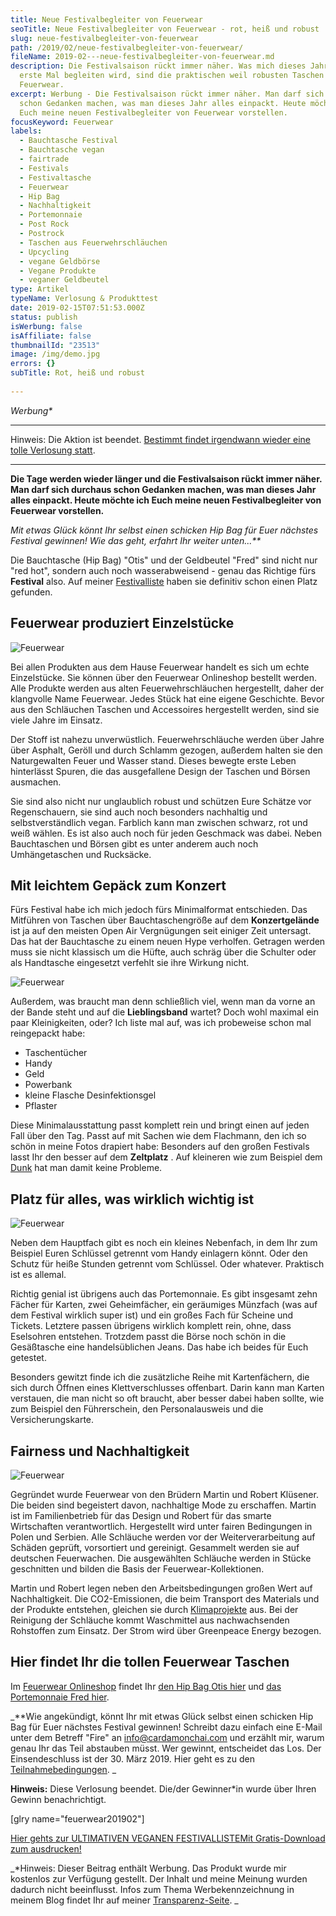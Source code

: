 ```yaml
---
title: Neue Festivalbegleiter von Feuerwear
seoTitle: Neue Festivalbegleiter von Feuerwear - rot, heiß und robust
slug: neue-festivalbegleiter-von-feuerwear
path: /2019/02/neue-festivalbegleiter-von-feuerwear/
fileName: 2019-02---neue-festivalbegleiter-von-feuerwear.md
description: Die Festivalsaison rückt immer näher. Was mich dieses Jahr das
  erste Mal begleiten wird, sind die praktischen weil robusten Taschen von
  Feuerwear.
excerpt: Werbung - Die Festivalsaison rückt immer näher. Man darf sich durchaus
  schon Gedanken machen, was man dieses Jahr alles einpackt. Heute möchte ich
  Euch meine neuen Festivalbegleiter von Feuerwear vorstellen.
focusKeyword: Feuerwear
labels:
  - Bauchtasche Festival
  - Bauchtasche vegan
  - fairtrade
  - Festivals
  - Festivaltasche
  - Feuerwear
  - Hip Bag
  - Nachhaltigkeit
  - Portemonnaie
  - Post Rock
  - Postrock
  - Taschen aus Feuerwehrschläuchen
  - Upcycling
  - vegane Geldbörse
  - Vegane Produkte
  - veganer Geldbeutel
type: Artikel
typeName: Verlosung & Produkttest
date: 2019-02-15T07:51:53.000Z
status: publish
isWerbung: false
isAffiliate: false
thumbnailId: "23513"
image: /img/demo.jpg
errors: {}
subTitle: Rot, heiß und robust
  
---
```


_Werbung\*_

<hr />

Hinweis: Die Aktion ist beendet.
[Bestimmt findet irgendwann wieder eine tolle Verlosung statt](/tag/verlosung/).

<hr />

**Die Tage werden wieder länger und die Festivalsaison rückt immer näher. Man
darf sich durchaus schon Gedanken machen, was man dieses Jahr alles einpackt.
Heute möchte ich Euch meine neuen Festivalbegleiter von Feuerwear vorstellen.**

_Mit etwas Glück könnt Ihr selbst einen schicken Hip Bag für Euer nächstes
Festival gewinnen! Wie das geht, erfahrt Ihr weiter unten...\*\*_

Die Bauchtasche (Hip Bag) "Otis" und der Geldbeutel "Fred" sind nicht nur "red
hot", sondern auch noch wasserabweisend - genau das Richtige fürs **Festival**
also. Auf meiner [Festivalliste](/2015/03/die-ultimative-vegane-festivalliste/)
haben sie definitiv schon einen Platz gefunden.

## Feuerwear produziert Einzelstücke

![Feuerwear](http://cardamonchai.com/wp-content/uploads/2019/02/2019-02-14-feuerwear-9-400x286.jpg "Geldbörse in Hip Bag")

Bei allen Produkten aus dem Hause Feuerwear handelt es sich um echte
Einzelstücke. Sie können über den Feuerwear Onlineshop bestellt werden. Alle
Produkte werden aus alten Feuerwehrschläuchen hergestellt, daher der klangvolle
Name Feuerwear. Jedes Stück hat eine eigene Geschichte. Bevor aus den Schläuchen
Taschen und Accessoires hergestellt werden, sind sie viele Jahre im Einsatz.

Der Stoff ist nahezu unverwüstlich. Feuerwehrschläuche werden über Jahre über
Asphalt, Geröll und durch Schlamm gezogen, außerdem halten sie den Naturgewalten
Feuer und Wasser stand. Dieses bewegte erste Leben hinterlässt Spuren, die das
ausgefallene Design der Taschen und Börsen ausmachen.

Sie sind also nicht nur unglaublich robust und schützen Eure Schätze vor
Regenschauern, sie sind auch noch besonders nachhaltig und selbstverständlich
vegan. Farblich kann man zwischen schwarz, rot und weiß wählen. Es ist also auch
noch für jeden Geschmack was dabei. Neben Bauchtaschen und Börsen gibt es unter
anderem auch noch Umhängetaschen und Rucksäcke.

## Mit leichtem Gepäck zum Konzert

Fürs Festival habe ich mich jedoch fürs Minimalformat entschieden. Das Mitführen
von Taschen über Bauchtaschengröße auf dem **Konzertgelände** ist ja auf den
meisten Open Air Vergnügungen seit einiger Zeit untersagt. Das hat der
Bauchtasche zu einem neuen Hype verholfen. Getragen werden muss sie nicht
klassisch um die Hüfte, auch schräg über die Schulter oder als Handtasche
eingesetzt verfehlt sie ihre Wirkung nicht.

![Feuerwear](http://cardamonchai.com/wp-content/uploads/2019/02/2019-02-14-feuerwear-3-400x286.jpg "Da geht einiges rein!")

Außerdem, was braucht man denn schließlich viel, wenn man da vorne an der Bande
steht und auf die **Lieblingsband** wartet? Doch wohl maximal ein paar
Kleinigkeiten, oder? Ich liste mal auf, was ich probeweise schon mal reingepackt
habe:

- Taschentücher
- Handy
- Geld
- Powerbank
- kleine Flasche Desinfektionsgel
- Pflaster

Diese Minimalausstattung passt komplett rein und bringt einen auf jeden Fall
über den Tag. Passt auf mit Sachen wie dem Flachmann, den ich so schön in meine
Fotos drapiert habe: Besonders auf den großen Festivals lasst Ihr den besser auf
dem **Zeltplatz** . Auf kleineren wie zum Beispiel dem
[Dunk](/2018/05/dunkfestival-2018-postrock-liebe-fuer-immer/) hat man damit
keine Probleme.

## Platz für alles, was wirklich wichtig ist

![Feuerwear](http://cardamonchai.com/wp-content/uploads/2019/02/2019-02-14-feuerwear-4-400x286.jpg "Meine Feuerwear Börse")

Neben dem Hauptfach gibt es noch ein kleines Nebenfach, in dem Ihr zum Beispiel
Euren Schlüssel getrennt vom Handy einlagern könnt. Oder den Schutz für heiße
Stunden getrennt vom Schlüssel. Oder whatever. Praktisch ist es allemal.

Richtig genial ist übrigens auch das Portemonnaie. Es gibt insgesamt zehn Fächer
für Karten, zwei Geheimfächer, ein geräumiges Münzfach (was auf dem Festival
wirklich super ist) und ein großes Fach für Scheine und Tickets. Letztere passen
übrigens wirklich komplett rein, ohne, dass Eselsohren entstehen. Trotzdem passt
die Börse noch schön in die Gesäßtasche eine handelsüblichen Jeans. Das habe ich
beides für Euch getestet.

Besonders gewitzt finde ich die zusätzliche Reihe mit Kartenfächern, die sich
durch Öffnen eines Klettverschlusses offenbart. Darin kann man Karten verstauen,
die man nicht so oft braucht, aber besser dabei haben sollte, wie zum Beispiel
den Führerschein, den Personalausweis und die Versicherungskarte.

## Fairness und Nachhaltigkeit

![Feuerwear](http://cardamonchai.com/wp-content/uploads/2019/02/2019-02-14-feuerwear-10-400x286.jpg "Auch Konzertkarten passen perfekt rein!")

Gegründet wurde Feuerwear von den Brüdern Martin und Robert Klüsener. Die beiden
sind begeistert davon, nachhaltige Mode zu erschaffen. Martin ist im
Familienbetrieb für das Design und Robert für das smarte Wirtschaften
verantwortlich. Hergestellt wird unter fairen Bedingungen in Polen und Serbien.
Alle Schläuche werden vor der Weiterverarbeitung auf Schäden geprüft,
vorsortiert und gereinigt. Gesammelt werden sie auf deutschen Feuerwachen. Die
ausgewählten Schläuche werden in Stücke geschnitten und bilden die Basis der
Feuerwear-Kollektionen.

Martin und Robert legen neben den Arbeitsbedingungen großen Wert auf
Nachhaltigkeit. Die CO2-Emissionen, die beim Transport des Materials und der
Produkte entstehen, gleichen sie durch
[Klimaprojekte](/2019/01/koenigsmoor-moorfutures/) aus. Bei der Reinigung der
Schläuche kommt Waschmittel aus nachwachsenden Rohstoffen zum Einsatz. Der Strom
wird über Greenpeace Energy bezogen.

## Hier findet Ihr die tollen Feuerwear Taschen

Im
[Feuerwear Onlineshop](http://www.feuerwear.de/?utm_source=presseportal&utm_medium=presse&utm_campaign=koop)
findet Ihr
[den Hip Bag Otis hier](https://www.feuerwear.de/accessoires-aus-feuerwehrschlauch/hip-bag-otis?utm_source=presseportal&utm_medium=presse&utm_campaign=otis)
und
[das Portemonnaie Fred hier](https://www.feuerwear.de/accessoires-aus-feuerwehrschlauch/herrenportemonnaie-fred).

_\*\*Wie angekündigt, könnt Ihr mit etwas Glück selbst einen schicken Hip Bag
für Euer nächstes Festival gewinnen! Schreibt dazu einfach eine E-Mail unter dem
Betreff "Fire" an info@cardamonchai.com und erzählt mir, warum genau Ihr das
Teil abstauben müsst. Wer gewinnt, entscheidet das Los. Der Einsendeschluss ist
der 30. März 2019. Hier geht es zu den
[Teilnahmebedingungen](/datenschutz/teilnahmebedingungen/). _

**Hinweis:** Diese Verlosung beendet. Die/der Gewinner\*in wurde über Ihren
Gewinn benachrichtigt.

[glry name="feuerwear201902"]

[Hier gehts zur ULTIMATIVEN VEGANEN FESTIVALLISTEMit Gratis-Download zum ausdrucken!](/2015/03/die-ultimative-vegane-festivalliste)

_\*Hinweis: Dieser Beitrag enthält Werbung. Das Produkt wurde mir kostenlos zur
Verfügung gestellt. Der Inhalt und meine Meinung wurden dadurch nicht
beeinflusst. Infos zum Thema Werbekennzeichnung in meinem Blog findet Ihr auf
meiner [Transparenz-Seite](/werbung/). _

  
